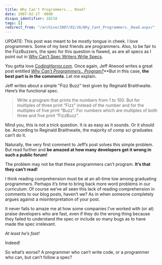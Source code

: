 ```yaml
---
title: Why Can't Programmers... Read?
date: 2007-02-27 -0800
disqus_identifier: 18218
tags: []
redirect_from: "/archive/2007/02/26/Why_Cant_Programmers._Read.aspx/"
---
```


UPDATE: This post was meant to be mostly tongue in cheek. I love
programmers. Some of my best friends are programmers. Also, to be fair
to the FizzBuzzers, the spec for this question is flawed, as are all
specs as I point out in [Why Can’t Spec Writers Write
Specs](https://haacked.com/archive/2007/03/07/Why_Cant_Spec_Writers_Write.Specs.aspx "blog post on spec writing").

You gotta love
[CodingHorror.com](http://codinghorror.com/ "Jeff Atwood’s Blog"). Once
again, Jeff Atwood writes a great post entitled [*Why Can’t
Programmers..
Program?*](http://www.codinghorror.com/blog/archives/000781.html "Why Can’t Programmers Program")**But
in this case, **the best part is in the comments**. Let me explain.

Jeff writes about a simple "Fizz Buzz" test given by Reginald
Braithwaite. Here’s the functional spec.

> Write a program that prints the numbers from 1 to 100. But for
> multiples of three print “Fizz” instead of the number and for the
> multiples of five print “Buzz”. For numbers which are multiples of
> both three and five print “FizzBuzz”.

Mind you, this is not a trick question. It is as easy as it sounds. Or
it should be. According to Reginald Braithwaite, the majority of comp
sci graduates can’t do it.

Naturally, the very first comment to Jeff’s post solves this simple
problem. But read further and **be amazed at how many developers get it
wrong in such a public forum!**

The problem may not be that these programmers can’t program. **It’s that
they can’t read!**

I think reading comprehension must be at an all-time low among
graduating programmers. Perhaps it’s time to bring back more word
problems in our curriculum. Of course we’ve all seen this lack of
reading comprehension in comments to our blog posts, haven’t we? As in
when someone completely argues against a misinterpretation of your post.

It never fails to amaze me at how some companies I’ve worked with (or
at) praise developers who are fast, even if they do the wrong thing
because they failed to understand the spec or include so many bugs as to
have made the spec irrelevant.

*At least he’s fast!*

Indeed!

So what’s worse? A programmer who can’t write code, or a programmer who
can, but can’t follow a spec?

